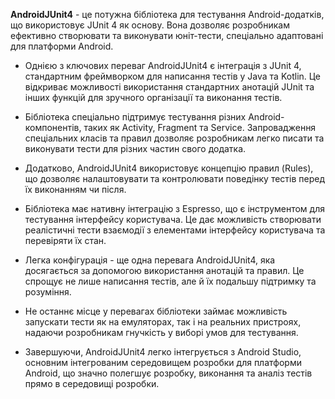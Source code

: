 **AndroidJUnit4** - це потужна бібліотека для тестування Android-додатків, що використовує JUnit 4 як основу. Вона дозволяє розробникам ефективно створювати та виконувати юніт-тести, спеціально адаптовані для платформи Android.

+ Однією з ключових переваг AndroidJUnit4 є інтеграція з JUnit 4, стандартним фреймворком для написання тестів у Java та Kotlin. Це відкриває можливості використання стандартних анотацій JUnit та інших функцій для зручного організації та виконання тестів.

+ Бібліотека спеціально підтримує тестування різних Android-компонентів, таких як Activity, Fragment та Service. Запровадження спеціальних класів та правил дозволяє розробникам легко писати та виконувати тести для різних частин свого додатка.

+ Додатково, AndroidJUnit4 використовує концепцію правил (Rules), що дозволяє налаштовувати та контролювати поведінку тестів перед їх виконанням чи після.

+ Бібліотека має нативну інтеграцію з Espresso, що є інструментом для тестування інтерфейсу користувача. Це дає можливість створювати реалістичні тести взаємодії з елементами інтерфейсу користувача та перевіряти їх стан.

+ Легка конфігурація - ще одна перевага AndroidJUnit4, яка досягається за допомогою використання анотацій та правил. Це спрощує не лише написання тестів, але й їх подальшу підтримку та розуміння.

+ Не останнє місце у перевагах бібліотеки займає можливість запускати тести як на емуляторах, так і на реальних пристроях, надаючи розробникам гнучкість у виборі умов для тестування.

+ Завершуючи, AndroidJUnit4 легко інтегрується з Android Studio, основним інтегрованим середовищем розробки для платформи Android, що значно полегшує розробку, виконання та аналіз тестів прямо в середовищі розробки.




